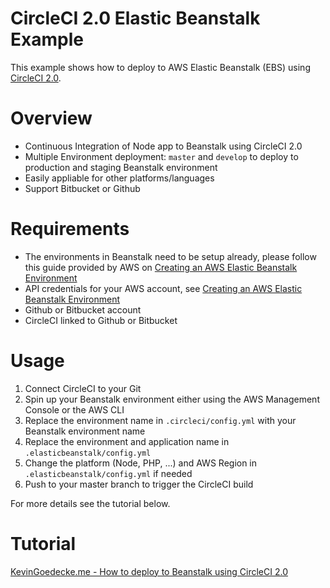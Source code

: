 # CircleCI 2.0 Elastic Beanstalk Example
This example shows how to deploy to AWS Elastic Beanstalk (EBS) using [CircleCI 2.0](https://circleci.com/docs/2.0/). 

# Overview
- Continuous Integration of Node app to Beanstalk using CircleCI 2.0
- Multiple Environment deployment: `master` and `develop` to deploy to production and staging Beanstalk environment
- Easily appliable for other platforms/languages
- Support Bitbucket or Github

# Requirements
- The environments in Beanstalk need to be setup already, please follow this guide provided by AWS on [Creating an AWS Elastic Beanstalk Environment](https://docs.aws.amazon.com/elasticbeanstalk/latest/dg/using-features.environments.html)
- API credentials for your AWS account, see [Creating an AWS Elastic Beanstalk Environment](https://docs.aws.amazon.com/IAM/latest/UserGuide/id_credentials_access-keys.html#Using_CreateAccessKey)
- Github or Bitbucket account
- CircleCI linked to Github or Bitbucket

# Usage
1. Connect CircleCI to your Git
2. Spin up your Beanstalk environment either using the AWS Management Console or the AWS CLI
3. Replace the environment name in `.circleci/config.yml` with your Beanstalk environment name
4. Replace the environment and application name in `.elasticbeanstalk/config.yml`
5. Change the platform (Node, PHP, ...) and AWS Region in `.elasticbeanstalk/config.yml` if needed
6. Push to your master branch to trigger the CircleCI build

For more details see the tutorial below.

# Tutorial
[KevinGoedecke.me - How to deploy to Beanstalk using CircleCI 2.0](https://kevingoedecke.me/2018/03/12/circleci-2-0-beanstalk-example-tutorial/)
